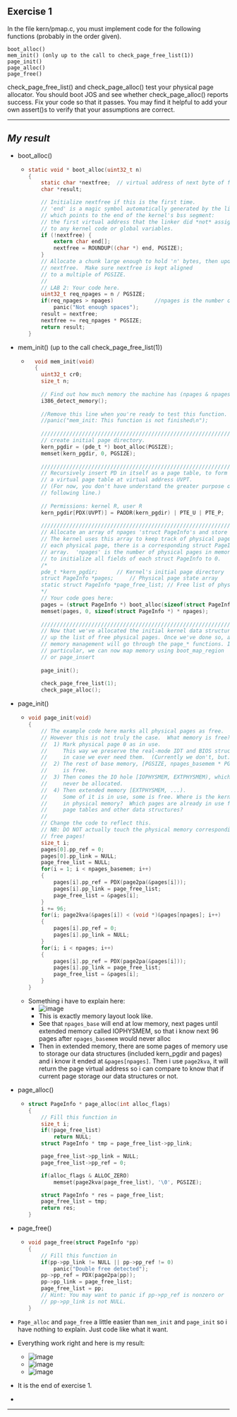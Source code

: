**Exercise 1**
---

In the file kern/pmap.c, you must implement code for the following functions (probably in the order given).
```
boot_alloc()
mem_init() (only up to the call to check_page_free_list(1))
page_init()
page_alloc()
page_free()
```
check_page_free_list() and check_page_alloc() test your physical page allocator. You should boot JOS and see whether check_page_alloc() reports success. Fix your code so that it passes. You may find it helpful to add your own assert()s to verify that your assumptions are correct.

---

***My result***
---

- boot_alloc()
  - ```c
    static void * boot_alloc(uint32_t n)
    {
    	static char *nextfree;	// virtual address of next byte of free memory
    	char *result;
    
    	// Initialize nextfree if this is the first time.
    	// 'end' is a magic symbol automatically generated by the linker,
    	// which points to the end of the kernel's bss segment:
    	// the first virtual address that the linker did *not* assign
    	// to any kernel code or global variables.
    	if (!nextfree) {
    		extern char end[];
    		nextfree = ROUNDUP((char *) end, PGSIZE);
    	}
    	// Allocate a chunk large enough to hold 'n' bytes, then update
    	// nextfree.  Make sure nextfree is kept aligned
    	// to a multiple of PGSIZE.
    	//
    	// LAB 2: Your code here.
    	uint32_t req_npages = n / PGSIZE;
    	if(req_npages > npages)				//npages is the number of available memory page
    		panic("Not enough spaces");
    	result = nextfree;
    	nextfree += req_npages * PGSIZE;
    	return result;
    }
    ```
    
- mem_init() (up to the call check_page_free_list(1))
  - ```c
      void mem_init(void)
      {
      	uint32_t cr0;
      	size_t n;
      
      	// Find out how much memory the machine has (npages & npages_basemem).
      	i386_detect_memory();
      
      	//Remove this line when you're ready to test this function.
      	//panic("mem_init: This function is not finished\n");
      
      	//////////////////////////////////////////////////////////////////////
      	// create initial page directory.
      	kern_pgdir = (pde_t *) boot_alloc(PGSIZE);
      	memset(kern_pgdir, 0, PGSIZE);
      
      	//////////////////////////////////////////////////////////////////////
      	// Recursively insert PD in itself as a page table, to form
      	// a virtual page table at virtual address UVPT.
      	// (For now, you don't have understand the greater purpose of the
      	// following line.)
      
      	// Permissions: kernel R, user R
      	kern_pgdir[PDX(UVPT)] = PADDR(kern_pgdir) | PTE_U | PTE_P;
      
      	//////////////////////////////////////////////////////////////////////
      	// Allocate an array of npages 'struct PageInfo's and store it in 'pages'.
      	// The kernel uses this array to keep track of physical pages: for
      	// each physical page, there is a corresponding struct PageInfo in this
      	// array.  'npages' is the number of physical pages in memory.  Use memset
      	// to initialize all fields of each struct PageInfo to 0.
      	/*
      	pde_t *kern_pgdir;		// Kernel's initial page directory
      	struct PageInfo *pages;		// Physical page state array
      	static struct PageInfo *page_free_list;	// Free list of physical pages
      	*/
      	// Your code goes here:
      	pages = (struct PageInfo *) boot_alloc(sizeof(struct PageInfo *) * npages);
      	memset(pages, 0, sizeof(struct PageInfo *) * npages);
      
      	//////////////////////////////////////////////////////////////////////
      	// Now that we've allocated the initial kernel data structures, we set
      	// up the list of free physical pages. Once we've done so, all further
      	// memory management will go through the page_* functions. In
      	// particular, we can now map memory using boot_map_region
      	// or page_insert
      
      	page_init();
      
      	check_page_free_list(1);
      	check_page_alloc();
     ```
    
- page_init()
  - ```c
    void page_init(void)
    {
    	// The example code here marks all physical pages as free.
    	// However this is not truly the case.  What memory is free?
    	//  1) Mark physical page 0 as in use.
    	//     This way we preserve the real-mode IDT and BIOS structures
    	//     in case we ever need them.  (Currently we don't, but...)
    	//  2) The rest of base memory, [PGSIZE, npages_basemem * PGSIZE)
    	//     is free.
    	//  3) Then comes the IO hole [IOPHYSMEM, EXTPHYSMEM), which must
    	//     never be allocated.
    	//  4) Then extended memory [EXTPHYSMEM, ...).
    	//     Some of it is in use, some is free. Where is the kernel
    	//     in physical memory?  Which pages are already in use for
    	//     page tables and other data structures?
    	//
    	// Change the code to reflect this.
    	// NB: DO NOT actually touch the physical memory corresponding to
    	// free pages!
    	size_t i;
    	pages[0].pp_ref = 0;
    	pages[0].pp_link = NULL;
    	page_free_list = NULL;
    	for(i = 1; i < npages_basemem; i++)
    	{
    		pages[i].pp_ref = PDX(page2pa(&pages[i]));
    		pages[i].pp_link = page_free_list;
    		page_free_list = &pages[i];
    	}
    	i += 96;
    	for(i; page2kva(&pages[i]) < (void *)&pages[npages]; i++)
    	{
    		pages[i].pp_ref = 0;
    		pages[i].pp_link = NULL;
    	}
    	for(i; i < npages; i++)
    	{
    		pages[i].pp_ref = PDX(page2pa(&pages[i]));
    		pages[i].pp_link = page_free_list;
    		page_free_list = &pages[i];
    	}
    }
    ```
  - Something i have to explain here:
    - ![image](https://github.com/vilesport/General-Xv6/assets/89498002/6580ab9b-3067-4598-ba97-3c010636dc41)
    - This is exactly memory layout look like.
    - See that `npages_base` will end at low memory, next pages until extended memory called IOPHYSMEM, so that i know next 96 pages after `npages_basemem` would never alloc
    - Then in extended memory, there are some pages of memory use to storage our data structures (included kern_pgdir and pages) and i know it ended at `&pages[npages]`. Then i use `page2kva`, it will return the page virtual address so i can compare to know that if current page storage our data structures or not.

- page_alloc()
  - ```c
    struct PageInfo * page_alloc(int alloc_flags)
    {
    	// Fill this function in
    	size_t i;
    	if(!page_free_list)
    		return NULL;
    	struct PageInfo * tmp = page_free_list->pp_link;
    
    	page_free_list->pp_link = NULL;
    	page_free_list->pp_ref = 0;
    
    	if(alloc_flags & ALLOC_ZERO)
    		memset(page2kva(page_free_list), '\0', PGSIZE);
    
    	struct PageInfo * res = page_free_list;
    	page_free_list = tmp;
    	return res;
    }
    ```
- page_free()
  - ```c
    void page_free(struct PageInfo *pp)
    {
    	// Fill this function in
    	if(pp->pp_link != NULL || pp->pp_ref != 0)
    		panic("Double free detected");
    	pp->pp_ref = PDX(page2pa(pp));
    	pp->pp_link = page_free_list;
    	page_free_list = pp;
    	// Hint: You may want to panic if pp->pp_ref is nonzero or
    	// pp->pp_link is not NULL.
    }
    ```
- `Page_alloc` and `page_free` a little easier than `mem_init` and `page_init` so i have nothing to explain. Just code like what it want.
- Everything work right and here is my result:
  - ![image](https://github.com/vilesport/General-Xv6/assets/89498002/ee1c14c9-c166-49cc-9d32-f5c073c12b5c)
  - ![image](https://github.com/vilesport/General-Xv6/assets/89498002/2b429aca-9b1b-40b3-a03a-77d1bebb95fd)
  - ![image](https://github.com/vilesport/General-Xv6/assets/89498002/d2b6f320-1828-4068-8ed4-f4c1841e6be9)
- It is the end of exercise 1.
- 
---
